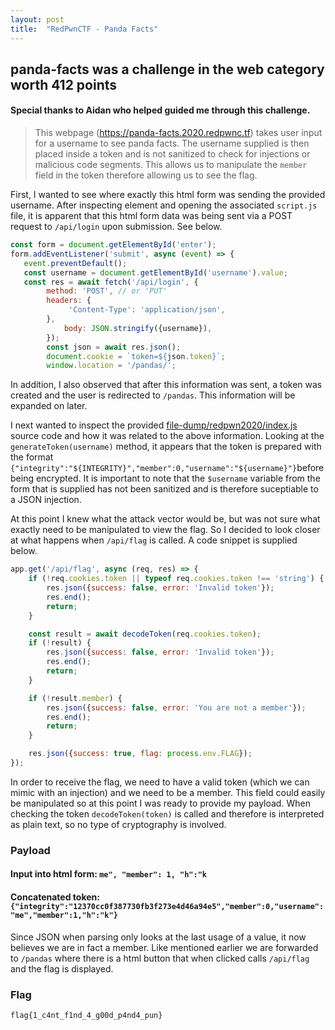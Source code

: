 ```yaml
---
layout: post
title:  "RedPwnCTF - Panda Facts"
---
```

## panda-facts was a challenge in the web category worth 412 points
#### Special thanks to Aidan who helped guided me through this challenge.
> This webpage (https://panda-facts.2020.redpwnc.tf) takes user input for a username to see panda facts. The username supplied is then placed
> inside a token and is not sanitized to check for injections or malicious code segments. This allows us
> to manipulate the `member` field in the token therefore allowing us to see the flag.

First, I wanted to see where exactly this html form was sending the provided username. After inspecting element and opening the associated `script.js` file, it is apparent that this html form data was being sent via a POST request to `/api/login` upon submission. See below.
```js
const form = document.getElementById('enter');
form.addEventListener('submit', async (event) => {
   event.preventDefault();
   const username = document.getElementById('username').value;
   const res = await fetch('/api/login', {
        method: 'POST', // or 'PUT'
        headers: {
             'Content-Type': 'application/json',
        },
            body: JSON.stringify({username}),
        });
        const json = await res.json(); 
        document.cookie = `token=${json.token}`;
        window.location = '/pandas/';
```


In addition, I also observed that after this information was sent, a token was created and the user is redirected to `/pandas`. This information will be expanded on later.

I next wanted to inspect the provided [file-dump/redpwn2020/index.js](index.js) source code and how it was related to the above information. Looking at the `generateToken(username)` method, it appears that the token is prepared with the format `{"integrity":"${INTEGRITY}","member":0,"username":"${username}"}`before being encrypted. It is important to note that the `$username` variable from the form that is supplied has not been sanitized and is therefore suceptiable to a JSON injection. 

At this point I knew what the attack vector would be, but was not sure what exactly need to be manipulated to view the flag. So I decided to look closer at what happens when `/api/flag` is called. A code snippet is supplied below. 

```js
app.get('/api/flag', async (req, res) => {
    if (!req.cookies.token || typeof req.cookies.token !== 'string') {
        res.json({success: false, error: 'Invalid token'});
        res.end();
        return;
    }

    const result = await decodeToken(req.cookies.token);
    if (!result) {
        res.json({success: false, error: 'Invalid token'});
        res.end();
        return;
    }

    if (!result.member) {
        res.json({success: false, error: 'You are not a member'});
        res.end();
        return;
    }

    res.json({success: true, flag: process.env.FLAG});
});
```
In order to receive the flag, we need to have a valid token (which we can mimic with an injection) and we need to be a member. This field could easily be manipulated so at this point I was ready to provide my payload. When checking the token `decodeToken(token)` is called and therefore is interpreted as plain text, so no type of cryptography is involved.

### Payload
#### Input into html form: `me", "member": 1, "h":"k`
#### Concatenated token: `{"integrity":"12370cc0f387730fb3f273e4d46a94e5","member":0,"username":"me","member":1,"h":"k"}`

Since JSON when parsing only looks at the last usage of a value, it now believes we are in fact a member.
Like mentioned earlier we are forwarded to `/pandas` where there is a html button that when clicked calls `/api/flag` and the flag is displayed.

### Flag
`flag{1_c4nt_f1nd_4_g00d_p4nd4_pun}`
